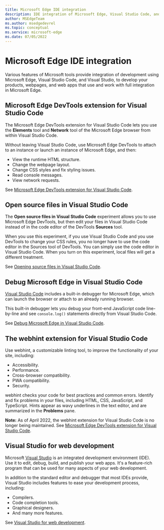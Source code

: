 ```yaml
---
title: Microsoft Edge IDE integration
description: IDE integration of Microsoft Edge, Visual Studio Code, and Visual Studio.
author: MSEdgeTeam
ms.author: msedgedevrel
ms.topic: conceptual
ms.service: microsoft-edge
ms.date: 07/05/2022
---
```

# Microsoft Edge IDE integration

Various features of Microsoft tools provide integration of development using Microsoft Edge, Visual Studio Code, and Visual Studio, to develop your products, webpages, and web apps that use and work with full integration in Microsoft Edge.


<!-- ====================================================================== -->
## Microsoft Edge DevTools extension for Visual Studio Code

<!-- keep this section short and similar to top of linked article: -->

The Microsoft Edge DevTools extension for Visual Studio Code lets you use the **Elements** tool and **Network** tool of the Microsoft Edge browser from within Visual Studio Code.

Without leaving Visual Studio Code, use Microsoft Edge DevTools to attach to an instance or launch an instance of Microsoft Edge, and then:
* View the runtime HTML structure.
* Change the webpage layout.
* Change CSS styles and fix styling issues.
* Read console messages.
* View network requests.

See [Microsoft Edge DevTools extension for Visual Studio Code](microsoft-edge-devtools-extension.md).


<!-- ====================================================================== -->
## Open source files in Visual Studio Code

The **Open source files in Visual Studio Code** experiment allows you to use Microsoft Edge DevTools, but then edit your files in Visual Studio Code instead of in the code editor of the DevTools **Sources** tool.

When you use this experiment, if you use Visual Studio Code and you use DevTools to change your CSS rules, you no longer have to use the code editor in the Sources tool of DevTools.  You can simply use the code editor in Visual Studio Code.  When you turn on this experiment,
local files will get a different treatment.<!--TODO: be specific-->

See [Opening source files in Visual Studio Code](../devtools-guide/sources/opening-sources-in-vscode.md).


<!-- ====================================================================== -->
## Debug Microsoft Edge in Visual Studio Code

[Visual Studio Code](https://code.visualstudio.com) includes a built-in debugger for Microsoft Edge, which can launch the browser or attach to an already running browser.

This built-in debugger lets you debug your front-end JavaScript code line-by-line and see `console.log()` statements directly from Visual Studio Code.

See [Debug Microsoft Edge in Visual Studio Code](debugger-for-edge.md).


<!-- what to do with this section?  present page is supposed to have h2 for each child page of TOC node, where h2 contains only 1 paragraph and link to child page -->
<!-- ====================================================================== -->
## The webhint extension for Visual Studio Code
<!-- keep in sync:
[webhint extension for Visual Studio Code](../test-and-automation/webhint.md)
[The webhint extension for Visual Studio Code]() in _Visual Studio Code for web development_.
-->

Use webhint, a customizable linting tool, to improve the functionality of your site, including:

*   Accessibility.
*   Performance.
*   Cross-browser compatibility.
*   PWA compatibility.
*   Security.

webhint checks your code for best practices and common errors.  Identify and fix problems in your files, including HTML, CSS, JavaScript, and TypeScript.  Hints appear as wavy underlines in the text editor, and are summarized in the **Problems** pane.

**Note:** As of April 2022, the webhint extension for Visual Studio Code is no longer being maintained.  See [Microsoft Edge DevTools extension for Visual Studio Code](microsoft-edge-devtools-extension.md).


<!-- ====================================================================== -->
## Visual Studio for web development

Microsoft [Visual Studio](https://visualstudio.microsoft.com/vs) is an integrated development environment (IDE).   Use it to edit, debug, build, and publish your web apps.  It's a feature-rich program that can be used for many aspects of your web development.

In addition to the standard editor and debugger that most IDEs provide, Visual Studio includes features to ease your development process, including:

*   Compilers.
*   Code completion tools.
*   Graphical designers.
*   And many more features.

See [Visual Studio for web development](../visual-studio/index.md).
